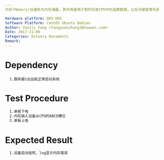 ```yaml
---
内存(Memory)也被称为内存储器，其作用是用于暂时存放CPU中的运算数据，以及与硬盘等外部存储器交换的数据。本用例主要是为了验证内存条插在设备上不同的槽位对系统启动的影响

Hardware platform: D03 D05  
Software Platform: CentOS Ubuntu Debian 
Author: Vasily Fang <fangyuanzheng3@huawei.com>  
Date: 2017-11-06
Categories: Estuary Documents  
Remark:
---
```


# Dependency
```
  1.服务器1台且能正常启动系统
```

# Test Procedure
```bash
  1.单板下电
  2.内存插入设备从CPU的ABCD槽位
  3.单板上电
```

# Expected Result
```bash
  1.设备启动挂死、log显示内存错误
```
